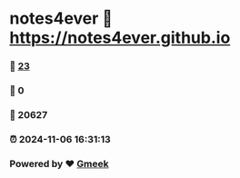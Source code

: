 # notes4ever :link: https://notes4ever.github.io 
### :page_facing_up: [23](https://notes4ever.github.io/tag.html) 
### :speech_balloon: 0 
### :hibiscus: 20627 
### :alarm_clock: 2024-11-06 16:31:13 
### Powered by :heart: [Gmeek](https://github.com/Meekdai/Gmeek)
